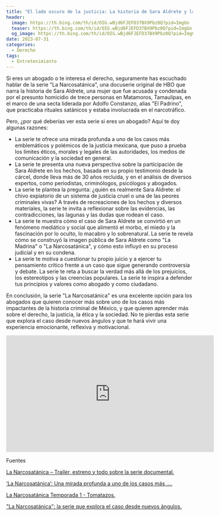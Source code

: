 ```yaml
---
title: "El lado oscuro de la justicia: La historia de Sara Aldrete y la narcosecta"
header:
  image: https://th.bing.com/th/id/OIG.wBjd6FJEFD37BX9Pbz0Q?pid=ImgGn
  teaser: https://th.bing.com/th/id/OIG.wBjd6FJEFD37BX9Pbz0Q?pid=ImgGn
  og_image: https://th.bing.com/th/id/OIG.wBjd6FJEFD37BX9Pbz0Q?pid=ImgGn
date: 2023-07-31
categories:
  - Derecho
tags:
  - Entretenimiento
---
```


Si eres un abogado o te interesa el derecho, seguramente has escuchado hablar de la serie "La Narcosatánica", una docuserie original de HBO que narra la historia de Sara Aldrete, una mujer que fue acusada y condenada por el presunto homicidio de trece personas en Matamoros, Tamaulipas, en el marco de una secta liderada por Adolfo Constanzo, alias "El Padrino", que practicaba rituales satánicos y estaba involucrada en el narcotráfico.

Pero, ¿por qué deberías ver esta serie si eres un abogado? Aquí te doy algunas razones:

- La serie te ofrece una mirada profunda a uno de los casos más emblemáticos y polémicos de la justicia mexicana, que puso a prueba los límites éticos, morales y legales de las autoridades, los medios de comunicación y la sociedad en general.
- La serie te presenta una nueva perspectiva sobre la participación de Sara Aldrete en los hechos, basada en su propio testimonio desde la cárcel, donde lleva más de 30 años recluida, y en el análisis de diversos expertos, como periodistas, criminólogos, psicólogos y abogados.
- La serie te plantea la pregunta: ¿quién es realmente Sara Aldrete: el chivo expiatorio de un sistema de justicia cruel o una de las peores criminales vivas? A través de recreaciones de los hechos y diversos materiales, la serie te invita a reflexionar sobre las evidencias, las contradicciones, las lagunas y las dudas que rodean el caso.
- La serie te muestra cómo el caso de Sara Aldrete se convirtió en un fenómeno mediático y social que alimentó el morbo, el miedo y la fascinación por lo oculto, lo macabro y lo sobrenatural. La serie te revela cómo se construyó la imagen pública de Sara Aldrete como "La Madrina" o "La Narcosatánica", y cómo esto influyó en su proceso judicial y en su condena.
- La serie te motiva a cuestionar tu propio juicio y a ejercer tu pensamiento crítico frente a un caso que sigue generando controversia y debate. La serie te reta a buscar la verdad más allá de los prejuicios, los estereotipos y las creencias populares. La serie te inspira a defender tus principios y valores como abogado y como ciudadano.

En conclusión, la serie "La Narcosatánica" es una excelente opción para los abogados que quieren conocer más sobre uno de los casos más impactantes de la historia criminal de México, y que quieren aprender más sobre el derecho, la justicia, la ética y la sociedad. No te pierdas esta serie que explora el caso desde nuevos ángulos y que te hará vivir una experiencia emocionante, reflexiva y motivacional.

<iframe width="560" height="315" src="https://www.youtube.com/embed/VqrazXo4i1E" title="YouTube video player" frameborder="0" allow="accelerometer; autoplay; clipboard-write; encrypted-media; gyroscope; picture-in-picture; web-share" allowfullscreen></iframe>

Fuentes

[La Narcosatánica – Trailer, estreno y todo sobre la serie documental. ](https://www.cinepremiere.com.mx/la-narcosatanica-serie-hbo-trailer-estreno.html)

[‘La Narcosatánica’: Una mirada profunda a uno de los casos más .... ](https://www.cronica.com.mx/escenario/narcosatanica-mirada-profunda-casos-emblematicos-justicia-mexicana.html)

[La Narcosatánica Temporada 1 - Tomatazos. ](https://www.tomatazos.com/series/849313/La-Narcosatanica/temporada/1)

["La Narcosatánica": la serie que explora el caso desde nuevos ángulos. ](https://businessinsider.mx/narcosatanica-serie-hbo_lifestyle/)
